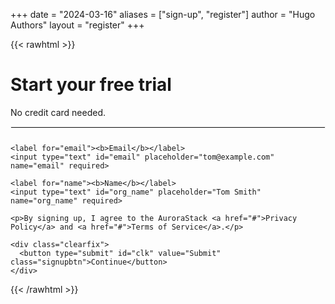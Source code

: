 +++
date = "2024-03-16"
aliases = ["sign-up", "register"]
author = "Hugo Authors"
layout = "register"
+++

{{< rawhtml >}}
<style>
/* Full-width input fields */
input[type=text], input[type=password] {
  width: 100%;
  padding: 15px;
  margin: 5px 0 22px 0;
  display: inline-block;
  border: none;
  background: #f1f1f1;
}

input[type=text]:focus, input[type=password]:focus {
  background-color: #ddd;
  outline: none;
}

hr {
  border: 1px solid #f1f1f1;
  margin-bottom: 25px;
}

/* Set a style for all buttons */
button {
  background-color: #04AA6D;
  color: white;
  padding: 14px 20px;
  margin: 8px 0;
  border: none;
  cursor: pointer;
  width: 100%;
  opacity: 0.9;
}

button:hover {
  opacity:1;
}

utton:disabled,
button[disabled]{
  border: 1px solid #999999;
  background-color: #cccccc;
  color: #666666;
}

/* Extra styles for the cancel button */
.cancelbtn {
  padding: 14px 20px;
  background-color: #f44336;
}

/* Float cancel and signup buttons and add an equal width */
.cancelbtn, .signupbtn {
  float: left;
  width: 50%;
}

/* Clear floats */
.clearfix::after {
  content: "";
  clear: both;
  display: table;
}

/* Change styles for cancel button and signup button on extra small screens */
@media screen and (max-width: 300px) {
  .cancelbtn, .signupbtn {
     width: 100%;
  }
}
</style>

<form id="register" >
  <div class="container">
    <h1>Start your free trial</h1>
    <p>No credit card needed.</p>
    <hr>

    <label for="email"><b>Email</b></label>
    <input type="text" id="email" placeholder="tom@example.com" name="email" required>

    <label for="name"><b>Name</b></label>
    <input type="text" id="org_name" placeholder="Tom Smith" name="org_name" required>

    <p>By signing up, I agree to the AuroraStack <a href="#">Privacy Policy</a> and <a href="#">Terms of Service</a>.</p>

    <div class="clearfix">
      <button type="submit" id="clk" value="Submit" class="signupbtn">Continue</button>
    </div>
  </div>
</form>

<script>
async function handleFormSubmit(event) {
    document.getElementById("clk").disabled = true;
	event.preventDefault();
	const form = event.currentTarget;

	const url = "http://register.aurorastack.io/registration/v1/user/create";

	try {
		const formData = new FormData(form);
		const responseData = await postFormDataAsJson({ url, formData });
        document.getElementById("clk").disabled = false;
		console.log({ responseData });

	} catch (error) {
        document.getElementById("clk").disabled = false;
		console.error(error);
	}
}
async function postFormDataAsJson({ url, formData }) {
	const plainFormData = Object.fromEntries(formData.entries());
	const formDataJsonString = JSON.stringify(plainFormData);

    console.log(formDataJsonString)
	const fetchOptions = {
		method: "POST",

		headers: {
			"Content-Type": "application/json",
			"Accept": "application/json"
		},
		body: formDataJsonString,
	};

	const response = await fetch(url, fetchOptions);

	if (!response.ok) {
		const errorMessage = await response.text();
		throw new Error(errorMessage);
	}
    alert("Check your email");
	return response.json();
}
const sendForm = document.querySelector("#register");
sendForm.addEventListener("submit", handleFormSubmit);
</script>


{{< /rawhtml >}}

